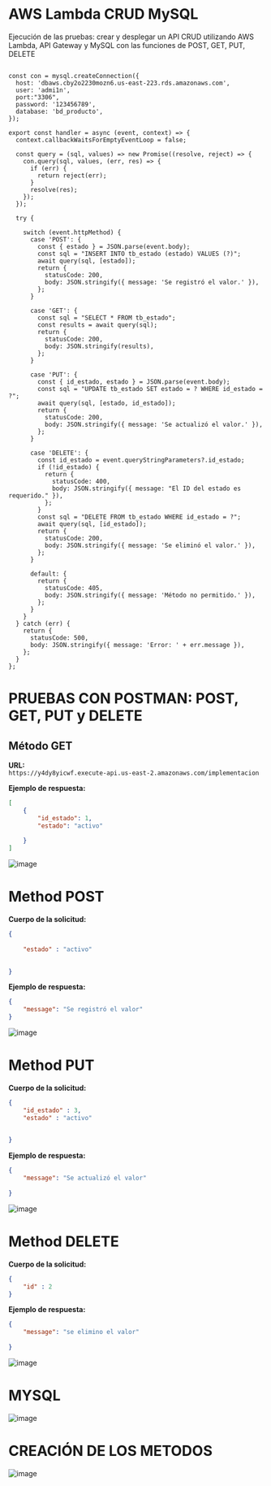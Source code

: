 # AWS Lambda CRUD MySQL
Ejecución de las pruebas:
crear y desplegar un API CRUD utilizando AWS Lambda, API Gateway y MySQL con las funciones de  POST, GET, PUT, DELETE





``` import mysql from 'mysql';

const con = mysql.createConnection({
  host: 'dbaws.cby2o2230mozn6.us-east-223.rds.amazonaws.com',
  user: 'admi1n',
  port:"3306",
  password: '123456789',
  database: 'bd_producto',
});

export const handler = async (event, context) => {
  context.callbackWaitsForEmptyEventLoop = false;

  const query = (sql, values) => new Promise((resolve, reject) => {
    con.query(sql, values, (err, res) => {
      if (err) {
        return reject(err);
      }
      resolve(res);
    });
  });

  try {

    switch (event.httpMethod) {
      case 'POST': {
        const { estado } = JSON.parse(event.body);
        const sql = "INSERT INTO tb_estado (estado) VALUES (?)";
        await query(sql, [estado]);
        return {
          statusCode: 200,
          body: JSON.stringify({ message: 'Se registró el valor.' }),
        };
      }

      case 'GET': {
        const sql = "SELECT * FROM tb_estado";
        const results = await query(sql);
        return {
          statusCode: 200,
          body: JSON.stringify(results),
        };
      }

      case 'PUT': {
        const { id_estado, estado } = JSON.parse(event.body);
        const sql = "UPDATE tb_estado SET estado = ? WHERE id_estado = ?";
        await query(sql, [estado, id_estado]);
        return {
          statusCode: 200,
          body: JSON.stringify({ message: 'Se actualizó el valor.' }),
        };
      }

      case 'DELETE': {
        const id_estado = event.queryStringParameters?.id_estado;
        if (!id_estado) {
          return {
            statusCode: 400,
            body: JSON.stringify({ message: "El ID del estado es requerido." }),
          };
        }
        const sql = "DELETE FROM tb_estado WHERE id_estado = ?";
        await query(sql, [id_estado]);
        return {
          statusCode: 200,
          body: JSON.stringify({ message: 'Se eliminó el valor.' }),
        };
      }

      default: {
        return {
          statusCode: 405,
          body: JSON.stringify({ message: 'Método no permitido.' }),
        };
      }
    }
  } catch (err) {
    return {
      statusCode: 500,
      body: JSON.stringify({ message: 'Error: ' + err.message }),
    };
  }
}; 

```
# PRUEBAS CON  POSTMAN: POST, GET, PUT y DELETE
## Método GET

**URL:**  
`https://y4dy8yicwf.execute-api.us-east-2.amazonaws.com/implementacion`

**Ejemplo de respuesta:**
```json
[
    {
        "id_estado": 1,
        "estado": "activo"
        
    }
]
```
![image](https://github.com/user-attachments/assets/6790c4dd-d10a-4dec-95e3-67b69d30e1cc)
# Method POST

**Cuerpo de la solicitud:**

```json
{
    
    "estado" : "activo"
    

}
```
**Ejemplo de respuesta:**

```json
{
    "message": "Se registró el valor"
}
```
![image](https://github.com/user-attachments/assets/a475f779-4a2f-45a8-be12-3bdae84d84e3)
# Method PUT

**Cuerpo de la solicitud:**

```json
{
    "id_estado" : 3,
    "estado" : "activo"
    

}
```

**Ejemplo de respuesta:**

```json
{
    "message": "Se actualizó el valor"
    
}
```
![image](https://github.com/user-attachments/assets/9559bc8b-2e4d-4baf-96b9-cb79c3776b19)
# Method DELETE

**Cuerpo de la solicitud:**

```json
{
    "id" : 2
}
```

**Ejemplo de respuesta:**

```json
{
    "message": "se elimino el valor"
    
}
```
![image](https://github.com/user-attachments/assets/9e1fc6ec-295b-466c-a614-1e41e3f8f9f2)




# MYSQL
![image](https://github.com/user-attachments/assets/172938b4-303e-429f-9420-20c24c6435c4)

# CREACIÓN DE LOS METODOS
![image](https://github.com/user-attachments/assets/16490cd4-48bd-4dfe-a433-af94c15e4a7d)



